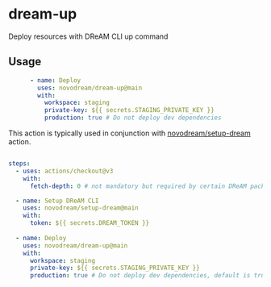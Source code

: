 # dream-up

Deploy resources with DReAM CLI up command

## Usage

```yaml
      - name: Deploy
        uses: novodream/dream-up@main
        with:
          workspace: staging
          private-key: ${{ secrets.STAGING_PRIVATE_KEY }}
          production: true # Do not deploy dev dependencies
```

This action is typically used in conjunction with [novodream/setup-dream](https://github.com/novodream/setup-dream)
action.

```yaml

steps:
  - uses: actions/checkout@v3
    with:
      fetch-depth: 0 # not mandatory but required by certain DReAM packages

  - name: Setup DReAM CLI
    uses: novodream/setup-dream@main
    with:
      token: ${{ secrets.DREAM_TOKEN }}
      
  - name: Deploy
    uses: novodream/dream-up@main
    with:
      workspace: staging
      private-key: ${{ secrets.STAGING_PRIVATE_KEY }}
      production: true # Do not deploy dev dependencies, default is true
```
